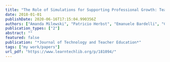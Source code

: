 ```yaml
---
title: "The Role of Simulations for Supporting Professional Growth: Teachers’ Engagement in Virtual Professional Experimentation"
date: 2018-01-01
publishDate: 2020-06-16T17:15:04.990356Z
authors: ["Amanda Milewski", "Patricio Herbst", "Emanuele Bardelli", "Carolyn Hetrick"]
publication_types: ["2"]
abstract: ""
featured: false
publication: "*Journal of Technology and Teacher Education*"
tags: ["my work/papers"]
url_pdf: "https://www.learntechlib.org/p/181094/"
---
```


